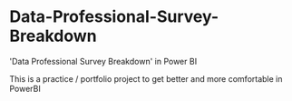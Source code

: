 # Data-Professional-Survey-Breakdown
'Data Professional Survey Breakdown' in Power BI 

This is a practice / portfolio project to get better and more comfortable in PowerBI
